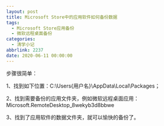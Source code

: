 ```yaml
---
layout: post
title: Microsoft Store中的应用软件如何备份数据
tags:
  - Microsoft Store应用备份
  - 微软远程桌面备份
categories:
  - 清学小记
abbrlink: 2237
date: 2020-06-11 00:00:00
---
```


<!-- wp:paragraph -->

步骤很简单：

<!-- /wp:paragraph -->

<!-- wp:paragraph -->

1、找到如下位置：C:\Users\{用户名}\AppData\Local\Packages；

<!-- /wp:paragraph -->

<!-- wp:paragraph -->

2、找到需要备份的应用文件夹，例如微软远程桌面应用：Microsoft.RemoteDesktop_8wekyb3d8bbwe

<!-- /wp:paragraph -->

<!-- wp:paragraph -->

3、找到了应用软件的数据文件夹，就可以愉快的备份了。

<!-- /wp:paragraph -->